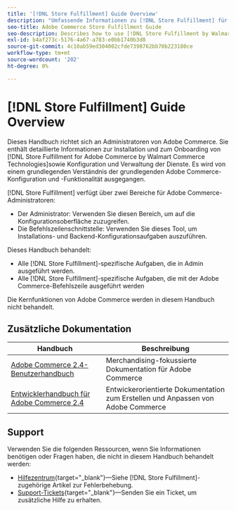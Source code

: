 ```yaml
---
title: '[!DNL Store Fulfillment] Guide Overview'
description: "Umfassende Informationen zu [!DNL Store Fulfillment] für Adobe Commerce-Administratoren, einschließlich Installation und Onboarding."
seo-title: Adobe Commerce Store Fulfillment Guide
seo-description: Describes how to use [!DNL Store Fulfillment by Walmart Commerce Technologies] services with Adobe Commerce.
exl-id: b4af273c-5176-4a67-a783-e0bb1740b3d8
source-git-commit: 4c10ab59ed304002cfde7398762bb70b223180ce
workflow-type: tm+mt
source-wordcount: '202'
ht-degree: 0%

---
```


# [!DNL Store Fulfillment] Guide Overview

Dieses Handbuch richtet sich an Administratoren von Adobe Commerce. Sie enthält detaillierte Informationen zur Installation und zum Onboarding von [!DNL Store Fulfillment for Adobe Commerce by Walmart Commerce Technologies]sowie Konfiguration und Verwaltung der Dienste. Es wird von einem grundlegenden Verständnis der grundlegenden Adobe Commerce-Konfiguration und -Funktionalität ausgegangen.

[!DNL Store Fulfillment] verfügt über zwei Bereiche für Adobe Commerce-Administratoren:

* Der Administrator: Verwenden Sie diesen Bereich, um auf die Konfigurationsoberfläche zuzugreifen.
* Die Befehlszeilenschnittstelle: Verwenden Sie dieses Tool, um Installations- und Backend-Konfigurationsaufgaben auszuführen.

Dieses Handbuch behandelt:

* Alle [!DNL Store Fulfillment]-spezifische Aufgaben, die in Admin ausgeführt werden.
* Alle [!DNL Store Fulfillment]-spezifische Aufgaben, die mit der Adobe Commerce-Befehlszeile ausgeführt werden

Die Kernfunktionen von Adobe Commerce werden in diesem Handbuch nicht behandelt.

## Zusätzliche Dokumentation

| Handbuch | Beschreibung |
|-----------------------------------------------------------------------|----------------------------------------------------------------------------|
| [Adobe Commerce 2.4-Benutzerhandbuch](https://docs.magento.com/user-guide/) | Merchandising-fokussierte Dokumentation für Adobe Commerce |
| [Entwicklerhandbuch für Adobe Commerce 2.4](https://devdocs.magento.com/) | Entwickerorientierte Dokumentation zum Erstellen und Anpassen von Adobe Commerce |

## Support

Verwenden Sie die folgenden Ressourcen, wenn Sie Informationen benötigen oder Fragen haben, die nicht in diesem Handbuch behandelt werden:

* [Hilfezentrum](https://experienceleague.adobe.com/docs/commerce-knowledge-base/kb/help-center-guide/magento-help-center-user-guide.html#submit-ticket){target="_blank"}—Siehe [!DNL Store Fulfillment]-zugehörige Artikel zur Fehlerbehebung.
* [Support-Tickets](https://experienceleague.adobe.com/docs/commerce-knowledge-base/kb/help-center-guide/magento-help-center-user-guide.html#submit-ticket){target="_blank"}—Senden Sie ein Ticket, um zusätzliche Hilfe zu erhalten.
